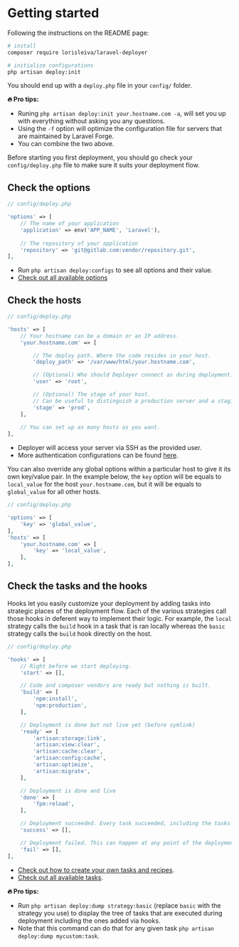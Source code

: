 # Getting started

Following the instructions on the README page:

```bash
# install
composer require lorisleiva/laravel-deployer

# initialize configurations
php artisan deploy:init
```

You should end up with a `deploy.php` file in your `config/` folder.

**:fire: Pro tips:**
* Runing `php artisan deploy:init your.hostname.com -a`, will set you up with everything without asking you any questions.
* Using the `-f` option will optimize the configuration file for servers that are maintained by Laravel Forge.
* You can combine the two above.

Before starting you first deployment, you should go check your `config/deploy.php` file to make sure it suits your deployment flow.

## Check the options

```php
// config/deploy.php

'options' => [
    // The name of your application
    'application' => env('APP_NAME', 'Laravel'),
    
    // The repository of your application
    'repository' => 'git@gitlab.com:vendor/repository.git',
],
```

* Run `php artisan deploy:configs` to see all options and their value.
* [Check out all available options](docs/all-options.md)


## Check the hosts

```php
// config/deploy.php

'hosts' => [
    // Your hostname can be a domain or an IP address.
    'your.hostname.com' => [

        // The deploy path. Where the code resides in your host.
        'deploy_path' => '/var/www/html/your.hostname.com',

        // (Optional) Who should Deployer connect as during deployment. 
        'user' => 'root',

        // (Optional) The stage of your host.
        // Can be useful to distinguish a production server and a staging server.
        'stage' => 'prod',
    ],
    
    // You can set up as many hosts as you want.
],
```

* Deployer will access your server via SSH as the provided user.
* More authentication configurations can be found [here](host-configuration).

You can also override any global options within a particular host to give it its own key/value pair. In the example below, the `key` option will be equals to `local_value` for the host `your.hostname.com`, but it will be equals to `global_value` for all other hosts.


```php
// config/deploy.php

'options' => [
    'key' => 'global_value',
],
'hosts' => [
    'your.hostname.com' => [
        'key' => 'local_value',
    ],
],
```


## Check the tasks and the hooks

Hooks let you easily customize your deployment by adding tasks into strategic places of the deployment flow. Each of the various strategies call those hooks in deferent way to implement their logic. For example, the `local` strategy calls the `build` hook in a task that is ran locally whereas the `basic` strategy calls the `build` hook directly on the host.

```php
// config/deploy.php

'hooks' => [
    // Right before we start deploying.
    'start' => [],

    // Code and composer vendors are ready but nothing is built.
    'build' => [
        'npm:install',
        'npm:production',
    ],

    // Deployment is done but not live yet (before symlink)
    'ready' => [
        'artisan:storage:link',
        'artisan:view:clear',
        'artisan:cache:clear',
        'artisan:config:cache',
        'artisan:optimize',
        'artisan:migrate',
    ],

    // Deployment is done and live
    'done' => [
        'fpm:reload',
    ],

    // Deployment succeeded. Every task succeeded, including the tasks in the `done` hook.
    'success' => [],

    // Deployment failed. This can happen at any point of the deployment.
    'fail' => [],
],
```

* [Check out how to create your own tasks and recipes](how-to-custom-tasks.md).
* [Check out all available tasks](all-tasks.md).

**:fire: Pro tips:**
* Run `php artisan deploy:dump strategy:basic` (replace `basic` with the strategy you use) to display the tree of tasks that are executed during deployment including the ones added via hooks.
* Note that this command can do that for any given task `php artisan deploy:dump mycustom:task`.
